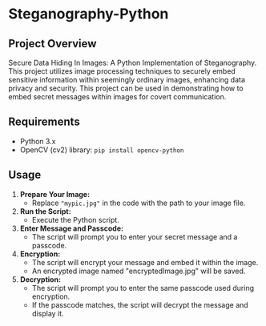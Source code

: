 # Steganography-Python

## Project Overview

Secure Data Hiding In Images: A Python Implementation of Steganography. This project utilizes image processing techniques to securely embed sensitive information within seemingly ordinary images, enhancing data privacy and security.
This project can be used in demonstrating how to embed secret messages within images for covert communication.

## Requirements

- Python 3.x
- OpenCV (cv2) library: `pip install opencv-python`

## Usage

1. **Prepare Your Image:**
   - Replace `"mypic.jpg"` in the code with the path to your image file.
2. **Run the Script:**
   - Execute the Python script.
3. **Enter Message and Passcode:**
   - The script will prompt you to enter your secret message and a passcode.
4. **Encryption:**
   - The script will encrypt your message and embed it within the image.
   - An encrypted image named "encryptedImage.jpg" will be saved.
5. **Decryption:**
   - The script will prompt you to enter the same passcode used during encryption.
   - If the passcode matches, the script will decrypt the message and display it.

